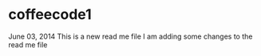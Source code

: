 coffeecode1
===========

June 03, 2014
This is a new read me file
I am adding some changes to the read me file

